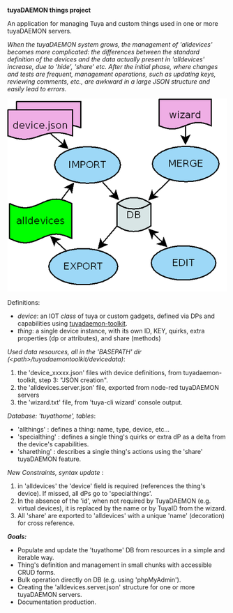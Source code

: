 **tuyaDAEMON things project**
 
An application for managing Tuya and custom things used in one or more tuyaDAEMON servers. <br>

_When the tuyaDAEMON system grows, the management of 'alldevices' becomes more complicated: the differences between the standard definition of the devices and the data actually present in 'alldevices' increase, due to 'hide', 'share' etc. After the initial phase, where changes and tests are frequent, management operations, such as updating keys, reviewing comments, etc., are awkward in a large JSON structure and easily lead to errors._

   ![](https://github.com/msillano/tuyaDAEMON/blob/main/pics/deamonthings.png?raw=true)

 Definitions:
  - *device*: an IOT _class_ of tuya or custom gadgets, defined via DPs and capabilities using [tuyadaemon-toolkit](https://github.com/msillano/tuyaDAEMON/wiki/90.-tuyaDAEMON-toolkit).
  - *thing*: a single device instance, with its own ID, KEY, quirks, extra properties (dp or attributes), and share (methods)

_Used data resources, all in the 'BASEPATH' dir (&lt;path>/tuyadaemontoolkit/devicedata)_:
1. the 'device_xxxxx.json' files with device definitions, from tuyadaemon-toolkit, step 3: "JSON creation".
1. the 'alldevices.server.json' file, exported from node-red tuyaDAEMON servers
1. the 'wizard.txt' file, from 'tuya-cli wizard' console output.
 
_Database: 'tuyathome', tables_:
 -    'allthings'    : defines a thing: name, type, device, etc...
 -    'specialthing' : defines a single thing's quirks or extra dP as a delta from the device's capabilities.
 -    'sharething'   : describes a single thing's actions using the 'share' tuyaDAEMON feature.

_New Constraints, syntax update_ :
1. in 'alldevices' the 'device' field is required (references the thing's device). If missed, all dPs go to 'specialthings'.
2. In the absence of the 'id', when not required by TuyaDAEMON (e.g. virtual devices), it is replaced by the name or by TuyaID from the wizard.
3. All 'share' are exported to 'alldevices' with a unique 'name' (decoration) for cross reference. 

***Goals:***

  - Populate and update the 'tuyathome' DB from resources in a simple and iterable way.
  - Thing's definition and management in small chunks with accessible CRUD forms.
  - Bulk operation directly on DB (e.g. using 'phpMyAdmin').
  - Creating the 'alldevices.server.json' structure for one or more tuyaDAEMON servers.
  - Documentation production.
